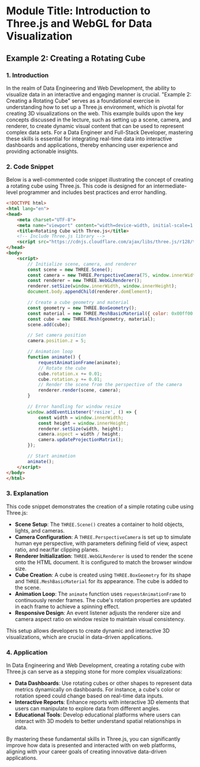 # Module Title: Introduction to Three.js and WebGL for Data Visualization

## Example 2: Creating a Rotating Cube

### 1. Introduction

In the realm of Data Engineering and Web Development, the ability to visualize data in an interactive and engaging manner is crucial. "Example 2: Creating a Rotating Cube" serves as a foundational exercise in understanding how to set up a Three.js environment, which is pivotal for creating 3D visualizations on the web. This example builds upon the key concepts discussed in the lecture, such as setting up a scene, camera, and renderer, to create dynamic visual content that can be used to represent complex data sets. For a Data Engineer and Full-Stack Developer, mastering these skills is essential for integrating real-time data into interactive dashboards and applications, thereby enhancing user experience and providing actionable insights.

### 2. Code Snippet

Below is a well-commented code snippet illustrating the concept of creating a rotating cube using Three.js. This code is designed for an intermediate-level programmer and includes best practices and error handling.

```html
<!DOCTYPE html>
<html lang="en">
<head>
    <meta charset="UTF-8">
    <meta name="viewport" content="width=device-width, initial-scale=1.0">
    <title>Rotating Cube with Three.js</title>
    <!-- Include Three.js library -->
    <script src="https://cdnjs.cloudflare.com/ajax/libs/three.js/r128/three.min.js"></script>
</head>
<body>
    <script>
        // Initialize scene, camera, and renderer
        const scene = new THREE.Scene();
        const camera = new THREE.PerspectiveCamera(75, window.innerWidth / window.innerHeight, 0.1, 1000);
        const renderer = new THREE.WebGLRenderer();
        renderer.setSize(window.innerWidth, window.innerHeight);
        document.body.appendChild(renderer.domElement);

        // Create a cube geometry and material
        const geometry = new THREE.BoxGeometry();
        const material = new THREE.MeshBasicMaterial({ color: 0x00ff00 });
        const cube = new THREE.Mesh(geometry, material);
        scene.add(cube);

        // Set camera position
        camera.position.z = 5;

        // Animation loop
        function animate() {
            requestAnimationFrame(animate);
            // Rotate the cube
            cube.rotation.x += 0.01;
            cube.rotation.y += 0.01;
            // Render the scene from the perspective of the camera
            renderer.render(scene, camera);
        }

        // Error handling for window resize
        window.addEventListener('resize', () => {
            const width = window.innerWidth;
            const height = window.innerHeight;
            renderer.setSize(width, height);
            camera.aspect = width / height;
            camera.updateProjectionMatrix();
        });

        // Start animation
        animate();
    </script>
</body>
</html>
```

### 3. Explanation

This code snippet demonstrates the creation of a simple rotating cube using Three.js:

- **Scene Setup**: The `THREE.Scene()` creates a container to hold objects, lights, and cameras.
- **Camera Configuration**: A `THREE.PerspectiveCamera` is set up to simulate human eye perspective, with parameters defining field of view, aspect ratio, and near/far clipping planes.
- **Renderer Initialization**: `THREE.WebGLRenderer` is used to render the scene onto the HTML document. It is configured to match the browser window size.
- **Cube Creation**: A cube is created using `THREE.BoxGeometry` for its shape and `THREE.MeshBasicMaterial` for its appearance. The cube is added to the scene.
- **Animation Loop**: The `animate` function uses `requestAnimationFrame` to continuously render frames. The cube's rotation properties are updated in each frame to achieve a spinning effect.
- **Responsive Design**: An event listener adjusts the renderer size and camera aspect ratio on window resize to maintain visual consistency.

This setup allows developers to create dynamic and interactive 3D visualizations, which are crucial in data-driven applications.

### 4. Application

In Data Engineering and Web Development, creating a rotating cube with Three.js can serve as a stepping stone for more complex visualizations:

- **Data Dashboards**: Use rotating cubes or other shapes to represent data metrics dynamically on dashboards. For instance, a cube's color or rotation speed could change based on real-time data inputs.
- **Interactive Reports**: Enhance reports with interactive 3D elements that users can manipulate to explore data from different angles.
- **Educational Tools**: Develop educational platforms where users can interact with 3D models to better understand spatial relationships in data.

By mastering these fundamental skills in Three.js, you can significantly improve how data is presented and interacted with on web platforms, aligning with your career goals of creating innovative data-driven applications.